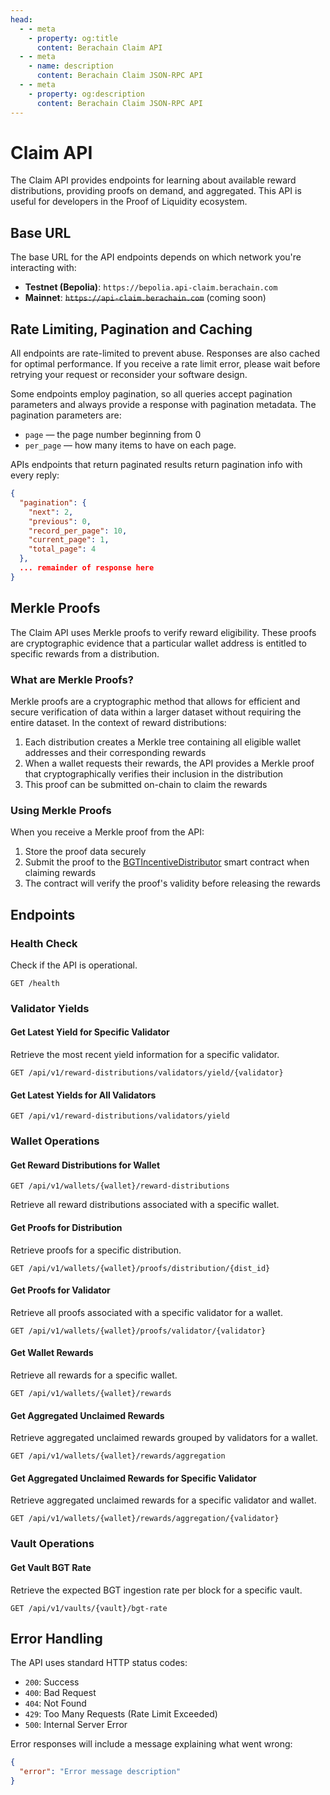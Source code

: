 ```yaml
---
head:
  - - meta
    - property: og:title
      content: Berachain Claim API
  - - meta
    - name: description
      content: Berachain Claim JSON-RPC API
  - - meta
    - property: og:description
      content: Berachain Claim JSON-RPC API
---
```


<script setup>
import config from '@berachain/config/constants.json';
import ApiTester from '../../.vitepress/theme/components/ApiTester.vue';

const networks = [
  { 
    name: 'Testnet (Bepolia)', 
    url: 'https://bepolia.api-claim.berachain.com', 
    id: 'bepolia' 
  },
  { 
    name: 'Mainnet', 
    url: 'https://api-claim.berachain.com', 
    id: 'mainnet',
    disabled: true 
  }
];
</script>

# Claim API

The Claim API provides endpoints for learning about available reward distributions, providing proofs on demand, and aggregated. This API is useful for developers in the Proof of Liquidity ecosystem.

## Base URL

The base URL for the API endpoints depends on which network you're interacting with:

- **Testnet (Bepolia)**: `https://bepolia.api-claim.berachain.com`
- **Mainnet**: ~~`https://api-claim.berachain.com`~~ (coming soon)

## Rate Limiting, Pagination and Caching

All endpoints are rate-limited to prevent abuse. Responses are also cached for optimal performance. If you receive a rate limit error, please wait before retrying your request or reconsider your software design.

Some endpoints employ pagination, so all queries accept pagination parameters and always provide a response with pagination metadata. The pagination parameters are:

* `page` — the page number beginning from 0 
*  `per_page` — how many items to have on each page.

APIs endpoints that return paginated results return pagination info with every reply:

```json
{
  "pagination": {
    "next": 2,
    "previous": 0,
    "record_per_page": 10,
    "current_page": 1,
    "total_page": 4
  },
  ... remainder of response here
}
```

## Merkle Proofs

The Claim API uses Merkle proofs to verify reward eligibility. These proofs are cryptographic evidence that a particular wallet address is entitled to specific rewards from a distribution.

### What are Merkle Proofs?

Merkle proofs are a cryptographic method that allows for efficient and secure verification of data within a larger dataset without requiring the entire dataset. In the context of reward distributions:

1. Each distribution creates a Merkle tree containing all eligible wallet addresses and their corresponding rewards
2. When a wallet requests their rewards, the API provides a Merkle proof that cryptographically verifies their inclusion in the distribution
3. This proof can be submitted on-chain to claim the rewards

### Using Merkle Proofs

When you receive a Merkle proof from the API:

1. Store the proof data securely
2. Submit the proof to the [BGTIncentiveDistributor](0x92203b1242e536e91159707c2a6bfb3ed1339b07eb35a724e5237b60a55919815505a82199a4a8aa63e4e1daafd37983) smart contract when claiming rewards
3. The contract will verify the proof's validity before releasing the rewards

## Endpoints

### Health Check

Check if the API is operational.

```http
GET /health
```

<ApiTester 
  endpoint="/health"
  method="GET"
  :networks="networks"
/>

### Validator Yields

#### Get Latest Yield for Specific Validator

Retrieve the most recent yield information for a specific validator.

```http
GET /api/v1/reward-distributions/validators/yield/{validator}
```

<ApiTester 
  endpoint="/api/v1/reward-distributions/validators/yield/{validator}"
  method="GET"
  :networks="networks"
  :pathParams="[
    {
      name: 'validator',
      description: 'The validator CometBFT public address'
    }
  ]"
  :examples="{
    bepolia: {
      validator: '0x92203b1242e536e91159707c2a6bfb3ed1339b07eb35a724e5237b60a55919815505a82199a4a8aa63e4e1daafd37983'
    },
    mainnet: {
      validator: '0xa0c673180d97213c1c35fe3bf4e684dd3534baab235a106d1f71b9c8a37e4d37a056d47546964fd075501dff7f76aeaf'
    }
  }"
/>

#### Get Latest Yields for All Validators

```http
GET /api/v1/reward-distributions/validators/yield
```

<ApiTester 
  endpoint="/api/v1/reward-distributions/validators/yield"
  method="GET"
  :networks="networks"
/>

### Wallet Operations

#### Get Reward Distributions for Wallet

```http
GET /api/v1/wallets/{wallet}/reward-distributions
```

Retrieve all reward distributions associated with a specific wallet.

<ApiTester 
  endpoint="/api/v1/wallets/{wallet}/reward-distributions"
  method="GET"
  :networks="networks"
  :pathParams="[
    {
      name: 'wallet',
      description: 'The wallet address to query'
    }
  ]"
  :examples="{
    bepolia: {
      wallet: '0xEB4A898C0bA5d0cdC5886156408edaea5b0A188d'
    },
    mainnet: {
      wallet: '0x0x8E21f3431F8Dcd1fAD8d70F4EbFd8B62F5053bD8'
    }
  }"
/>

#### Get Proofs for Distribution

Retrieve proofs for a specific distribution.

```http
GET /api/v1/wallets/{wallet}/proofs/distribution/{dist_id}
```

<ApiTester 
  endpoint="/api/v1/wallets/{wallet}/proofs/distribution/{dist_id}"
  method="GET"
  :networks="networks"
  :pathParams="[
    {
      name: 'wallet',
      description: 'The wallet address'
    },
    {
      name: 'dist_id',
      description: 'The distribution ID'
    }
  ]"
  :examples="{
    bepolia: {
      wallet: '0xEB4A898C0bA5d0cdC5886156408edaea5b0A188d'
    },
    mainnet: {
      wallet: '0x8E21f3431F8Dcd1fAD8d70F4EbFd8B62F5053bD8'
    }
  }"
/>

#### Get Proofs for Validator

Retrieve all proofs associated with a specific validator for a wallet.

```http
GET /api/v1/wallets/{wallet}/proofs/validator/{validator}
```

<ApiTester 
  endpoint="/api/v1/wallets/{wallet}/proofs/validator/{validator}"
  method="GET"
  :networks="networks"
  :pathParams="[
    {
      name: 'wallet',
      description: 'The wallet address'
    },
    {
      name: 'validator',
      description: 'The validator address'
    }
  ]"
  :examples="{
    bepolia: {
      wallet: '0xEB4A898C0bA5d0cdC5886156408edaea5b0A188d',
      validator: '0xa4e4b63514f54d61da5197359f11ff1fc2930788ba2ffdd30c2fc059cbe0221020197bf9446b16ac347f36c7517a8686'
    },
    mainnet: {
      wallet: '0x8E21f3431F8Dcd1fAD8d70F4EbFd8B62F5053bD8',
      validator: '0x83199315cf36ebcf6a50bab572800d79324835fae832a3da9238f399c39feceb62de41339eab4cc8f79a6d4e6bcb825c'
    }
  }"
/>

#### Get Wallet Rewards

Retrieve all rewards for a specific wallet.

```http
GET /api/v1/wallets/{wallet}/rewards
```

<ApiTester 
  endpoint="/api/v1/wallets/{wallet}/rewards"
  method="GET"
  :networks="networks"
  :pathParams="[
    {
      name: 'wallet',
      description: 'The wallet address'
    }
  ]"
  :examples="{
    bepolia: {
      wallet: '0xEB4A898C0bA5d0cdC5886156408edaea5b0A188d'
    },
    mainnet: {
      wallet: '0x8E21f3431F8Dcd1fAD8d70F4EbFd8B62F5053bD8'
    }
  }"
/>

#### Get Aggregated Unclaimed Rewards

Retrieve aggregated unclaimed rewards grouped by validators for a wallet.

```http
GET /api/v1/wallets/{wallet}/rewards/aggregation
```

<ApiTester 
  endpoint="/api/v1/wallets/{wallet}/rewards/aggregation"
  method="GET"
  :networks="networks"
  :pathParams="[
    {
      name: 'wallet',
      description: 'The wallet address'
    }
  ]"
  :examples="{
    bepolia: {
      wallet: '0xEB4A898C0bA5d0cdC5886156408edaea5b0A188d'
    },
    mainnet: {
      wallet: '0x8E21f3431F8Dcd1fAD8d70F4EbFd8B62F5053bD8'
    }
  }"
/>

#### Get Aggregated Unclaimed Rewards for Specific Validator

Retrieve aggregated unclaimed rewards for a specific validator and wallet.

```http
GET /api/v1/wallets/{wallet}/rewards/aggregation/{validator}
```

<ApiTester 
  endpoint="/api/v1/wallets/{wallet}/rewards/aggregation/{validator}"
  method="GET"
  :networks="networks"
  :pathParams="[
    {
      name: 'wallet',
      description: 'The wallet address'
    },
    {
      name: 'validator',
      description: 'The validator address'
    }
  ]"
  :examples="{
    bepolia: {
      wallet: '0xEB4A898C0bA5d0cdC5886156408edaea5b0A188d',
      validator: '0xa4e4b63514f54d61da5197359f11ff1fc2930788ba2ffdd30c2fc059cbe0221020197bf9446b16ac347f36c7517a8686'
    },
    mainnet: {
      wallet: '0x8E21f3431F8Dcd1fAD8d70F4EbFd8B62F5053bD8',
      validator: '0x83199315cf36ebcf6a50bab572800d79324835fae832a3da9238f399c39feceb62de41339eab4cc8f79a6d4e6bcb825c'
    }
  }"
/>

### Vault Operations

#### Get Vault BGT Rate

Retrieve the expected BGT ingestion rate per block for a specific vault.

```http
GET /api/v1/vaults/{vault}/bgt-rate
```

<ApiTester 
  endpoint="/api/v1/vaults/{vault}/bgt-rate"
  method="GET"
  :networks="networks"
  :pathParams="[
    {
      name: 'vault',
      description: 'The vault address'
    }
  ]"
  :examples="{
    bepolia: {
      vault: '0x9c84a17467d0f691b4a6fe6c64fa00edb55d9646'
    },
    mainnet: {
      vault: '0xe8ed00b1b142e8d84ef773c4fccaa18682d5a401'
    }
  }"
/>

## Error Handling

The API uses standard HTTP status codes:

- `200`: Success
- `400`: Bad Request
- `404`: Not Found
- `429`: Too Many Requests (Rate Limit Exceeded)
- `500`: Internal Server Error

Error responses will include a message explaining what went wrong:

```json
{
  "error": "Error message description"
}
```

